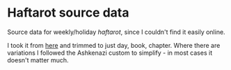 # Haftarot source data
Source data for weekly/holiday _haftarot_, since I couldn't find it easily online.

I took it from [here](https://www.shoresh.org.il/usersfiles/articlesdocs/parashot.pdf) and trimmed to just day, book, chapter. Where there are variations I followed the Ashkenazi custom to simplify - in most cases it doesn't matter much.
